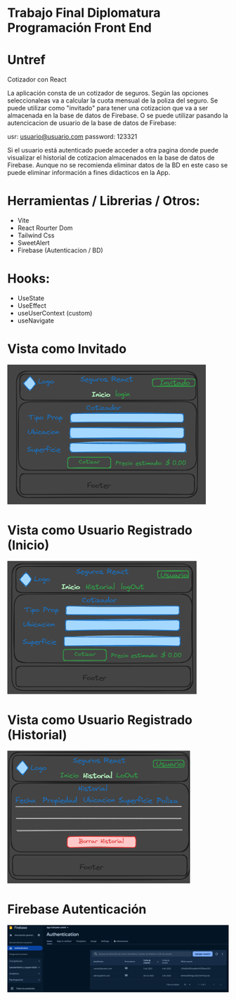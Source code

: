 # Trabajo Final Diplomatura Programación Front End

# Untref

Cotizador con React

La aplicación consta de un cotizador de seguros. Según las opciones seleccionaleas va a calcular la cuota mensual de la poliza del seguro.
Se puede utilizar como "invitado" para tener una cotizacion que va a ser almacenada en la base de datos de Firebase.
O se puede utilizar pasando la autencicacion de usuario de la base de datos de Firebase:

usr: usuario@usuario.com
password: 123321

Si el usuario está autenticado puede acceder a otra pagina donde puede visualizar el historial de cotizacion almacenados en la base de datos de Firebase.
Aunque no se recomienda eliminar datos de la BD en este caso se puede eliminar información a fines didacticos en la App.

# Herramientas / Librerias / Otros:

- Vite
- React Rourter Dom
- Tailwind Css
- SweetAlert
- Firebase (Autenticacion / BD)

# Hooks:

- UseState
- UseEffect
- useUserContext (custom)
- useNavigate

# Vista como Invitado

![Imagen Inicio Invitado](/imgReadme.md/image-2.png)

# Vista como Usuario Registrado (Inicio)

![Imagen Inicio Usuario](/imgReadme.md/image-3.png)

# Vista como Usuario Registrado (Historial)

![imagen Historial Usuario](/imgReadme.md/image-4.png)

# Firebase Autenticación

![Ventana Autenticación](/imgReadme.md/image.png)
